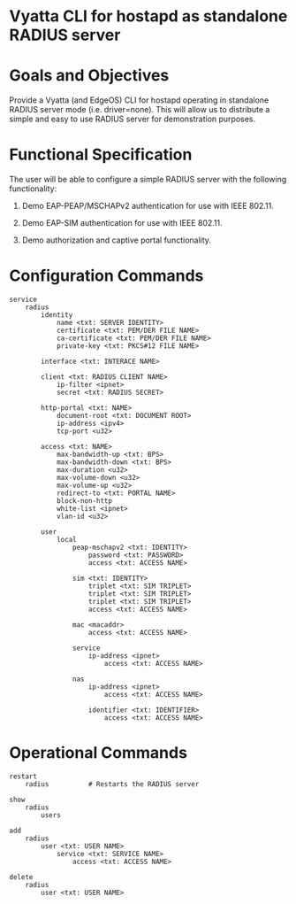 Vyatta CLI for hostapd as standalone RADIUS server
==================================================

# Goals and Objectives

Provide a Vyatta (and EdgeOS) CLI for hostapd operating in standalone RADIUS
server mode (i.e. driver=none). This will allow us to distribute a simple and
easy to use RADIUS server for demonstration purposes.

# Functional Specification

The user will be able to configure a simple RADIUS server with the following
functionality:

1. Demo EAP-PEAP/MSCHAPv2 authentication for use with IEEE 802.11.

2. Demo EAP-SIM authentication for use with IEEE 802.11.

3. Demo authorization and captive portal functionality.

# Configuration Commands

    service
        radius
            identity
                name <txt: SERVER IDENTITY>
                certificate <txt: PEM/DER FILE NAME>
                ca-certificate <txt: PEM/DER FILE NAME>
                private-key <txt: PKCS#12 FILE NAME>

            interface <txt: INTERACE NAME>

            client <txt: RADIUS CLIENT NAME>
                ip-filter <ipnet>
                secret <txt: RADIUS SECRET>

            http-portal <txt: NAME>
                document-root <txt: DOCUMENT ROOT>
                ip-address <ipv4>
                tcp-port <u32>

            access <txt: NAME>
                max-bandwidth-up <txt: BPS>
                max-bandwidth-down <txt: BPS>
                max-duration <u32>
                max-volume-down <u32>
                max-volume-up <u32>
                redirect-to <txt: PORTAL NAME>
                block-non-http
                white-list <ipnet>
                vlan-id <u32>

            user
                local
                    peap-mschapv2 <txt: IDENTITY>
                        password <txt: PASSWORD>
                        access <txt: ACCESS NAME>

                    sim <txt: IDENTITY>
                        triplet <txt: SIM TRIPLET>
                        triplet <txt: SIM TRIPLET>
                        triplet <txt: SIM TRIPLET>
                        access <txt: ACCESS NAME>

                    mac <macaddr>
                        access <txt: ACCESS NAME>

                    service
                        ip-address <ipnet>
                            access <txt: ACCESS NAME>

                    nas
                        ip-address <ipnet>
                            access <txt: ACCESS NAME>

                        identifier <txt: IDENTIFIER>
                            access <txt: ACCESS NAME>

# Operational Commands

    restart
        radius          # Restarts the RADIUS server

    show
        radius
            users

    add
        radius
            user <txt: USER NAME>
                service <txt: SERVICE NAME>
                    access <txt: ACCESS NAME>

    delete
        radius
            user <txt: USER NAME>
